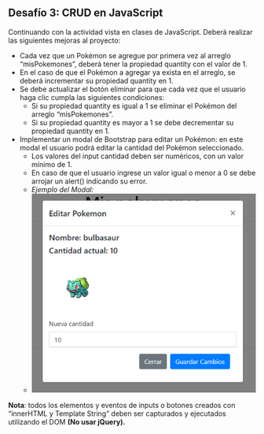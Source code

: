 ## Desafío 3: CRUD en JavaScript
Continuando con la actividad vista en clases de JavaScript. Deberá realizar las siguientes mejoras al proyecto:

-	Cada vez que un Pokémon se agregue por primera vez al arreglo “misPokemones”, deberá tener la propiedad quantity con el valor de 1.
-	En el caso de que el Pokémon a agregar ya exista en el arreglo, se deberá incrementar su propiedad quantity en 1.
-	Se debe actualizar el botón eliminar para que cada vez que el usuario haga clic cumpla las siguientes condiciones:
    -	Si su propiedad quantity es igual a 1 se eliminar el Pokémon del arreglo “misPokemones”.
    -	Si su propiedad quantity es mayor a 1 se debe decrementar su propiedad quantity en 1.
-	Implementar un modal de Bootstrap para editar un Pokémon: en este modal el usuario podrá editar la cantidad del Pokémon seleccionado.
    - Los valores del input cantidad deben ser numéricos, con un valor mínimo de 1.
    - En caso de que el usuario ingrese un valor igual o menor a 0 se debe arrojar un alert() indicando su error.
    - *Ejemplo del Modal:*
    - ![Ejemplo Modal](./modal.PNG)

**Nota**: todos los elementos y eventos de inputs o botones creados con “innerHTML y Template String” deben ser capturados y ejecutados utilizando el DOM **(No usar jQuery).**

